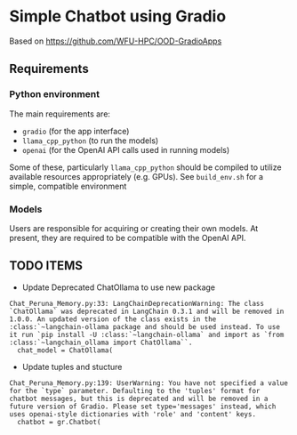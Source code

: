 # Simple Chatbot using Gradio

Based on https://github.com/WFU-HPC/OOD-GradioApps

## Requirements

### Python environment

The main requirements are:

 - `gradio` (for the app interface)
 - `llama_cpp_python` (to run the models)
 - `openai` (for the OpenAI API calls used in running models)

Some of these, particularly `llama_cpp_python` should be compiled to
utilize available resources appropriately (e.g. GPUs). 
See `build_env.sh` for a simple, compatible environment

### Models

Users are responsible for acquiring or creating their own models.
At present, they are required to be compatible with the OpenAI API.

## TODO ITEMS

- Update Deprecated ChatOllama to use new package

```
Chat_Peruna_Memory.py:33: LangChainDeprecationWarning: The class `ChatOllama` was deprecated in LangChain 0.3.1 and will be removed in 1.0.0. An updated version of the class exists in the :class:`~langchain-ollama package and should be used instead. To use it run `pip install -U :class:`~langchain-ollama` and import as `from :class:`~langchain_ollama import ChatOllama``.
  chat_model = ChatOllama(
```

- Update tuples and stucture

```
Chat_Peruna_Memory.py:139: UserWarning: You have not specified a value for the `type` parameter. Defaulting to the 'tuples' format for chatbot messages, but this is deprecated and will be removed in a future version of Gradio. Please set type='messages' instead, which uses openai-style dictionaries with 'role' and 'content' keys.
  chatbot = gr.Chatbot(
```